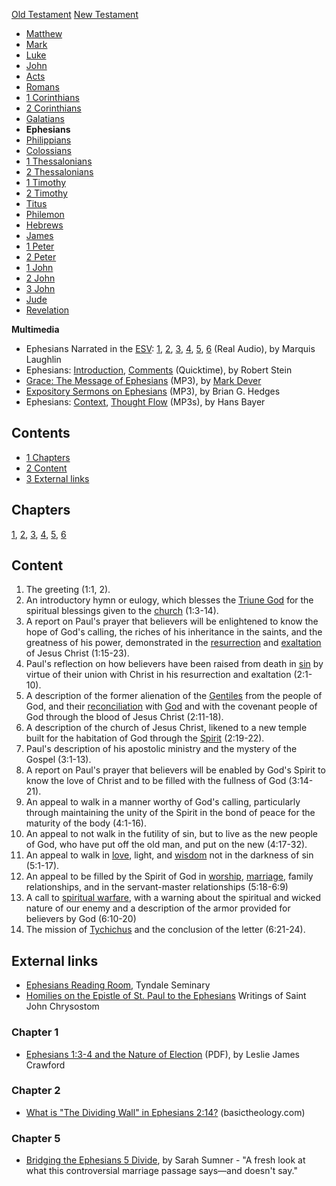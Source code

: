 [Old Testament](Old_Testament "Old Testament")
[New Testament](New_Testament "New Testament")
-   [Matthew](Gospel_of_Matthew "Gospel of Matthew")
-   [Mark](Gospel_of_Mark "Gospel of Mark")
-   [Luke](Gospel_of_Luke "Gospel of Luke")
-   [John](Gospel_of_John "Gospel of John")
-   [Acts](Acts_of_the_Apostles "Acts of the Apostles")
-   [Romans](Epistle_to_the_Romans "Epistle to the Romans")
-   [1 Corinthians](First_Epistle_to_the_Corinthians "First Epistle to the Corinthians")
-   [2 Corinthians](Second_Epistle_to_the_Corinthians "Second Epistle to the Corinthians")
-   [Galatians](Epistle_to_the_Galatians "Epistle to the Galatians")
-   **Ephesians**
-   [Philippians](Epistle_to_the_Philippians "Epistle to the Philippians")
-   [Colossians](Epistle_to_the_Colossians "Epistle to the Colossians")
-   [1 Thessalonians](First_Epistle_to_the_Thessalonians "First Epistle to the Thessalonians")
-   [2 Thessalonians](Second_Epistle_to_the_Thessalonians "Second Epistle to the Thessalonians")
-   [1 Timothy](First_Epistle_to_Timothy "First Epistle to Timothy")
-   [2 Timothy](Second_Epistle_to_Timothy "Second Epistle to Timothy")
-   [Titus](Epistle_to_Titus "Epistle to Titus")
-   [Philemon](Epistle_to_Philemon "Epistle to Philemon")
-   [Hebrews](Epistle_to_the_Hebrews "Epistle to the Hebrews")
-   [James](Epistle_of_James "Epistle of James")
-   [1 Peter](First_Epistle_of_Peter "First Epistle of Peter")
-   [2 Peter](Second_Epistle_of_Peter "Second Epistle of Peter")
-   [1 John](First_Epistle_of_John "First Epistle of John")
-   [2 John](Second_Epistle_of_John "Second Epistle of John")
-   [3 John](Third_Epistle_of_John "Third Epistle of John")
-   [Jude](Epistle_of_Jude "Epistle of Jude")
-   [Revelation](Book_of_Revelation "Book of Revelation")

**Multimedia**

-   Ephesians Narrated in the [ESV](ESV "ESV"):
    [1](http://www.gnpcb.org/esv/share/audio/smil?passage=Ephesians+1),
    [2](http://www.gnpcb.org/esv/share/audio/smil?passage=Ephesians+2),
    [3](http://www.gnpcb.org/esv/share/audio/smil?passage=Ephesians+3),
    [4](http://www.gnpcb.org/esv/share/audio/smil?passage=Ephesians+4),
    [5](http://www.gnpcb.org/esv/share/audio/smil?passage=Ephesians+5),
    [6](http://www.gnpcb.org/esv/share/audio/smil?passage=Ephesians+6)
    (Real Audio), by Marquis Laughlin
-   Ephesians:
    [Introduction](http://biblicaltraining.org/audio/NT502/nt2_stein_36.mov),
    [Comments](http://biblicaltraining.org/audio/NT502/nt2_stein_37.mov)
    (Quicktime), by Robert Stein
-   [Grace: The Message of Ephesians](http://dl.salemweb.net/?mg=406FCA4E-F22E-4BEC-9523-86B3CAE2FE5E)
    (MP3), by [Mark Dever](Mark_Dever "Mark Dever")
-   [Expository Sermons on Ephesians](http://www.fulkersonpark.com/audio/)
    (MP3), by Brian G. Hedges
-   Ephesians:
    [Context](http://covenantseminary.inmotionhosting.com/NT230_Lecture_25.mp3),
    [Thought Flow](http://covenantseminary.inmotionhosting.com/NT230_Lecture_26.mp3)
    (MP3s), by Hans Bayer

## Contents

-   [1 Chapters](#Chapters)
-   [2 Content](#Content)
-   [3 External links](#External_links)

## Chapters

[1](Ephesians_1 "Ephesians 1"), [2](Ephesians_2 "Ephesians 2"),
[3](Ephesians_3 "Ephesians 3"),
[4](index.php?title=Ephesians_4&action=edit&redlink=1 "Ephesians 4 (page does not exist)"),
[5](Ephesians_5 "Ephesians 5"),
[6](index.php?title=Ephesians_6&action=edit&redlink=1 "Ephesians 6 (page does not exist)")

## Content

1.  The greeting (1:1, 2).
2.  An introductory hymn or eulogy, which blesses the
    [Triune God](Trinity "Trinity") for the spiritual blessings given
    to the [church](Church "Church") (1:3-14).
3.  A report on Paul's prayer that believers will be enlightened to
    know the hope of God's calling, the riches of his inheritance in
    the saints, and the greatness of his power, demonstrated in the
    [resurrection](Resurrection_of_Jesus "Resurrection of Jesus") and
    [exaltation](index.php?title=Exaltation_of_Jesus&action=edit&redlink=1 "Exaltation of Jesus (page does not exist)")
    of Jesus Christ (1:15-23).
4.  Paul's reflection on how believers have been raised from death
    in [sin](Sin "Sin") by virtue of their union with Christ in his
    resurrection and exaltation (2:1-10).
5.  A description of the former alienation of the
    [Gentiles](Gentile "Gentile") from the people of God, and their
    [reconciliation](Reconciliation "Reconciliation") with
    [God](God "God") and with the covenant people of God through the
    blood of Jesus Christ (2:11-18).
6.  A description of the church of Jesus Christ, likened to a new
    temple built for the habitation of God through the
    [Spirit](Holy_Spirit "Holy Spirit") (2:19-22).
7.  Paul's description of his apostolic ministry and the mystery of
    the Gospel (3:1-13).
8.  A report on Paul's prayer that believers will be enabled by
    God's Spirit to know the love of Christ and to be filled with the
    fullness of God (3:14-21).
9.  An appeal to walk in a manner worthy of God's calling,
    particularly through maintaining the unity of the Spirit in the
    bond of peace for the maturity of the body (4:1-16).
10. An appeal to not walk in the futility of sin, but to live as
    the new people of God, who have put off the old man, and put on the
    new (4:17-32).
11. An appeal to walk in [love](Love "Love"), light, and
    [wisdom](index.php?title=Wisdom&action=edit&redlink=1 "Wisdom (page does not exist)")
    not in the darkness of sin (5:1-17).
12. An appeal to be filled by the Spirit of God in
    [worship](Worship "Worship"), [marriage](Marriage "Marriage"),
    family relationships, and in the servant-master relationships
    (5:18-6:9)
13. A call to
    [spiritual warfare](Spiritual_warfare "Spiritual warfare"), with a
    warning about the spiritual and wicked nature of our enemy and a
    description of the armor provided for believers by God (6:10-20)
14. The mission of
    [Tychichus](index.php?title=Tychichus&action=edit&redlink=1 "Tychichus (page does not exist)")
    and the conclusion of the letter (6:21-24).

## External links

-   [Ephesians Reading Room](http://www.tyndale.ca/seminary/mtsmodular/reading-rooms/newt/ephesians),
    Tyndale Seminary
-   [Homilies on the Epistle of St. Paul to the Ephesians](http://www.biblestudytools.com/history/early-church-fathers/nicene/vol-13-saint-john-chrysostom/homilies-on-ephesians/homilies-epistle-of-st-paul-ephesians.html)
    Writings of Saint John Chrysostom

### Chapter 1

-   [Ephesians 1:3-4 and the Nature of Election](http://www.tms.edu/tmsj/tmsj11e.pdf)
    (PDF), by Leslie James Crawford

### Chapter 2

-   [What is "The Dividing Wall" in Ephesians 2:14?](http://basictheology.com/articles/The_Dividing_Wall_of_Hostility/)
    (basictheology.com)

### Chapter 5

-   [Bridging the Ephesians 5 Divide](http://www.christianitytoday.com/global/printer.html?/ct/2005/011/30.59.html),
    by Sarah Sumner - "A fresh look at what this controversial marriage
    passage says—and doesn't say."